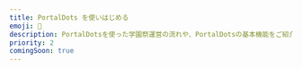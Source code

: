 ```yaml
---
title: PortalDots を使いはじめる
emoji: 🚀
description: PortalDotsを使った学園祭運営の流れや、PortalDotsの基本機能をご紹介します。
priority: 2
comingSoon: true
---
```

